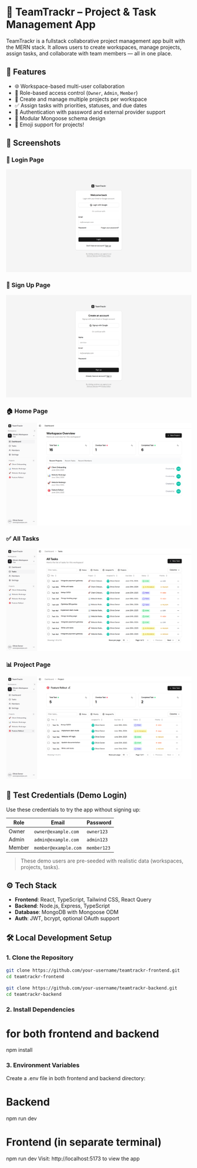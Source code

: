 # 🧠 TeamTrackr – Project & Task Management App

TeamTrackr is a fullstack collaborative project management app built with the MERN stack. It allows users to create workspaces, manage projects, assign tasks, and collaborate with team members — all in one place.

## 🚀 Features

- 🌐 Workspace-based multi-user collaboration
- 👥 Role-based access control (`Owner`, `Admin`, `Member`)
- 📁 Create and manage multiple projects per workspace
- ✅ Assign tasks with priorities, statuses, and due dates
- 🔐 Authentication with password and external provider support
- 🧩 Modular Mongoose schema design
- 🌈 Emoji support for projects!

## 📸 Screenshots

### 🔐 Login Page

![Login Page](./public/screenshots/teamtrackr_login.png)

### 🔐 Sign Up Page

![Sign Up Page](./public/screenshots/teamtrackr_signup.png)

### 🏠 Home Page

![Home Page](./public/screenshots/teamtrackr_home.png)

### ✅ All Tasks

![All Tasks Page](./public/screenshots/teamtrackr_alltasks.png)

### 📊 Project Page

![Project Page](./public/screenshots/teamtrackr_project.png)

## 🧪 Test Credentials (Demo Login)

Use these credentials to try the app without signing up:

| Role   | Email                | Password    |
| ------ | -------------------- | ----------- |
| Owner  | `owner@example.com`  | `owner123`  |
| Admin  | `admin@example.com`  | `admin123`  |
| Member | `member@example.com` | `member123` |

> These demo users are pre-seeded with realistic data (workspaces, projects, tasks).

## ⚙️ Tech Stack

- **Frontend**: React, TypeScript, Tailwind CSS, React Query
- **Backend**: Node.js, Express, TypeScript
- **Database**: MongoDB with Mongoose ODM
- **Auth**: JWT, bcrypt, optional OAuth support

## 🛠️ Local Development Setup

### 1. Clone the Repository

```bash
git clone https://github.com/your-username/teamtrackr-frontend.git
cd teamtrackr-frontend
```

```bash
git clone https://github.com/your-username/teamtrackr-backend.git
cd teamtrackr-backend
```

### 2. Install Dependencies

# for both frontend and backend

npm install

### 3. Environment Variables

Create a .env file in both frontend and backend directory:

# Backend

npm run dev

# Frontend (in separate terminal)

npm run dev
Visit: http://localhost:5173 to view the app
